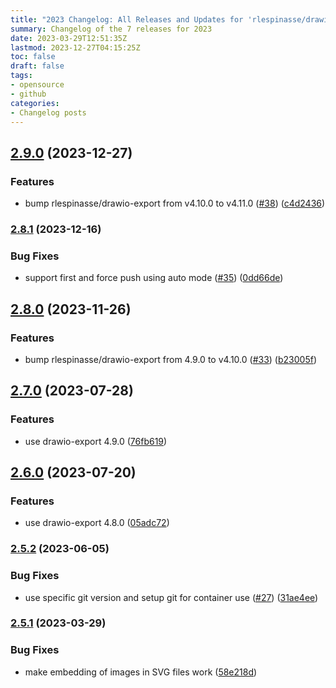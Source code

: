 ```yaml
---
title: "2023 Changelog: All Releases and Updates for 'rlespinasse/drawio-export-action'"
summary: Changelog of the 7 releases for 2023
date: 2023-03-29T12:51:35Z
lastmod: 2023-12-27T04:15:25Z
toc: false
draft: false
tags:
- opensource
- github
categories:
- Changelog posts
---
```

## [2.9.0](https://github.com/rlespinasse/drawio-export-action/compare/v2.8.1...v2.9.0) (2023-12-27)


### Features

* bump rlespinasse/drawio-export from v4.10.0 to v4.11.0 ([#38](https://github.com/rlespinasse/drawio-export-action/issues/38)) ([c4d2436](https://github.com/rlespinasse/drawio-export-action/commit/c4d24360ab86174bcc4ccf75ed8573176d09f9f9))



### [2.8.1](https://github.com/rlespinasse/drawio-export-action/compare/v2.8.0...v2.8.1) (2023-12-16)


### Bug Fixes

* support first and force push using auto mode ([#35](https://github.com/rlespinasse/drawio-export-action/issues/35)) ([0dd66de](https://github.com/rlespinasse/drawio-export-action/commit/0dd66de178cb286cd38b98de806dca9a322f2908))



## [2.8.0](https://github.com/rlespinasse/drawio-export-action/compare/v2.7.0...v2.8.0) (2023-11-26)


### Features

* bump rlespinasse/drawio-export from 4.9.0 to v4.10.0 ([#33](https://github.com/rlespinasse/drawio-export-action/issues/33)) ([b23005f](https://github.com/rlespinasse/drawio-export-action/commit/b23005f3c4a67ea8971b72c6ef68a127334b9010))



## [2.7.0](https://github.com/rlespinasse/drawio-export-action/compare/v2.6.0...v2.7.0) (2023-07-28)


### Features

* use drawio-export 4.9.0 ([76fb619](https://github.com/rlespinasse/drawio-export-action/commit/76fb61924607aea8ffd805b01407a06400fb7553))



## [2.6.0](https://github.com/rlespinasse/drawio-export-action/compare/v2.5.2...v2.6.0) (2023-07-20)


### Features

* use drawio-export 4.8.0 ([05adc72](https://github.com/rlespinasse/drawio-export-action/commit/05adc72e7355308db945f8f3732d445fdb3ae328))



### [2.5.2](https://github.com/rlespinasse/drawio-export-action/compare/v2.5.1...v2.5.2) (2023-06-05)


### Bug Fixes

* use specific git version and setup git for container use ([#27](https://github.com/rlespinasse/drawio-export-action/issues/27)) ([31ae4ee](https://github.com/rlespinasse/drawio-export-action/commit/31ae4eee8457c13d2f5d97c13fc1bb128fadcea2))



### [2.5.1](https://github.com/rlespinasse/drawio-export-action/compare/v2.5.0...v2.5.1) (2023-03-29)


### Bug Fixes

* make embedding of images in SVG files work ([58e218d](https://github.com/rlespinasse/drawio-export-action/commit/58e218d5e5eeeb2be4e1cad54e5ba2082d468821))



